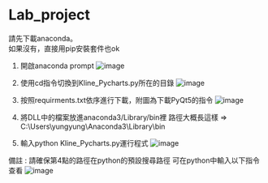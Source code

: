 # Lab_project

請先下載anaconda。  
如果沒有，直接用pip安裝套件也ok
1. 開啟anaconda prompt
![image](https://github.com/yhzbambu/Lab_project/blob/windows/1.PNG)

2. 使用cd指令切換到Kline_Pycharts.py所在的目錄
![image](https://github.com/yhzbambu/Lab_project/blob/windows/2.PNG)

3. 按照requirments.txt依序進行下載，附圖為下載PyQt5的指令
![image](https://github.com/yhzbambu/Lab_project/blob/windows/3.PNG)

4. 將DLL中的檔案放進anaconda3/Library/bin裡
路徑大概長這樣 => C:\Users\yungyung\Anaconda3\Library\bin

5. 輸入python Kline_Pycharts.py運行程式
![image](https://github.com/yhzbambu/Lab_project/blob/windows/4.PNG)

備註 : 請確保第4點的路徑在python的預設搜尋路徑
       可在python中輸入以下指令查看
       ![image](https://github.com/yhzbambu/Lab_project/blob/windows/5.PNG)
